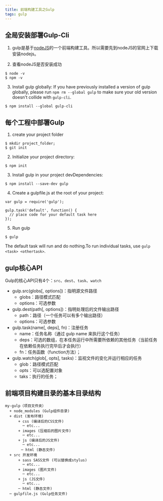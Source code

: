 ```yaml
---
title: 前端构建工具之Gulp
tags: gulp
---
```


## 全局安装部署Gulp-Cli
1. gulp是基于[nodeJS](https://nodejs.org/en/)的一个前端构建工具。所以需要先到nodeJS的官网上下载安装nodejs。

2. 查看nodeJS是否安装成功
```
$ node -v
$ npm -v
```
3. Install gulp globally:
If you have previously installed a version of gulp globally, please run `npm rm --global gulp` to make sure your old version doesn't collide with `gulp-cli`.
```
$ npm install --global gulp-cli
```

## 每个工程中部署Gulp
1. create your project folder
```
$ mkdir project_folder;
$ git init
```
2. Initialize your project directory:
```
$ npm init
```
3. Install gulp in your project devDependencies:
```
$ npm install --save-dev gulp
```
4. Create a gulpfile.js at the root of your project:
```
var gulp = require('gulp');

gulp.task('default', function() {
  // place code for your default task here
});
```
5. Run gulp
```
$ gulp
```
The default task will run and do nothing.To run individual tasks, use `gulp <task> <othertask>`.

## gulp核心API
Gulp的核心API只有4个：`src`、`dest`、`task`、`watch`
* gulp.src(globs\[, options])：指明源文件路径
  + globs：路径模式匹配
  + options：可选参数
* gulp.dest(path\[, options])：指明处理后的文件输出路径
  + path：路径（一个任务可以有多个输出路径）
  + options：可选参数
* gulp.task(name\[, deps], fn)：注册任务
  + name：任务名称（通过 gulp name 来执行这个任务）
  + deps：可选的数组，在本任务运行中所需要所依赖的其他任务（当前任务在依赖任务执行完毕后才会执行）
  + fn：任务函数（function方法）；
* gulp.watch(glob\[, opts], tasks)：监视文件的变化并运行相应的任务
  + glob：路径模式匹配
  + opts：可以选配置对象
  + taks：执行的任务；

## 前端项目构建目录的基本目录结构
```
my-gulp（项目文件夹）
  + node_modules (Gulp组件目录)
  + dist (发布环境)
      + css (编译后的CSS文件)
        ─ etc...
      + images (压缩后的图片文件)
        ─ etc...
      + js (编译后的JS文件)
        ─ etc...
　　    ─ html (静态文件)
  + src 开发环境
      + sass SASS文件 (可以替换成stylus)
        ─ etc...
      + images (图片文件)
        ─ etc...
      + js (JS文件)
        ─ etc...
      ─ html (静态文件)
  ─ gulpfile.js (Gulp任务文件)
```